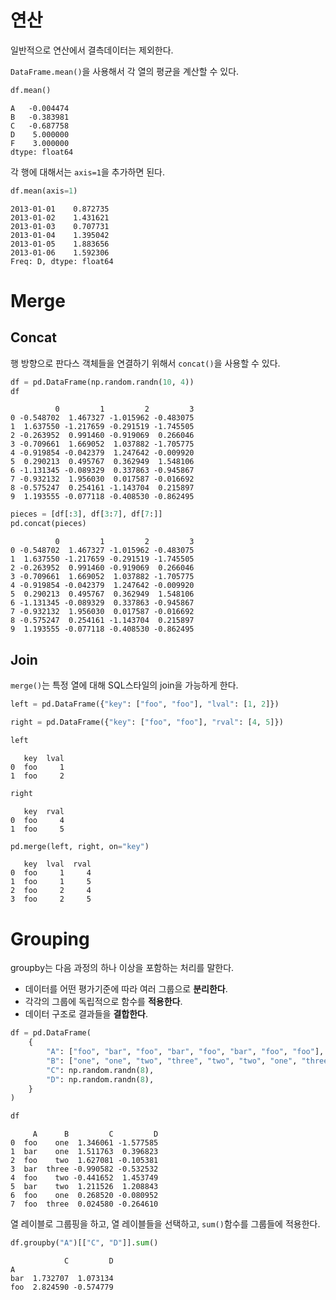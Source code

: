 # 연산  
일반적으로 연산에서 결측데이터는 제외한다.  

`DataFrame.mean()`을 사용해서 각 열의 평균을 계산할 수 있다.
```python
df.mean()
```
```
A   -0.004474
B   -0.383981
C   -0.687758
D    5.000000
F    3.000000
dtype: float64
```
각 행에 대해서는 `axis=1`을 추가하면 된다.
```python
df.mean(axis=1)
```
```
2013-01-01    0.872735
2013-01-02    1.431621
2013-01-03    0.707731
2013-01-04    1.395042
2013-01-05    1.883656
2013-01-06    1.592306
Freq: D, dtype: float64
```

# Merge
## Concat
행 방향으로 판다스 객체들을 연결하기 위해서 `concat()`을 사용할 수 있다.
```python
df = pd.DataFrame(np.random.randn(10, 4))
df
```
```
          0         1         2         3
0 -0.548702  1.467327 -1.015962 -0.483075
1  1.637550 -1.217659 -0.291519 -1.745505
2 -0.263952  0.991460 -0.919069  0.266046
3 -0.709661  1.669052  1.037882 -1.705775
4 -0.919854 -0.042379  1.247642 -0.009920
5  0.290213  0.495767  0.362949  1.548106
6 -1.131345 -0.089329  0.337863 -0.945867
7 -0.932132  1.956030  0.017587 -0.016692
8 -0.575247  0.254161 -1.143704  0.215897
9  1.193555 -0.077118 -0.408530 -0.862495
```
```python
pieces = [df[:3], df[3:7], df[7:]]
pd.concat(pieces)
```
```
          0         1         2         3
0 -0.548702  1.467327 -1.015962 -0.483075
1  1.637550 -1.217659 -0.291519 -1.745505
2 -0.263952  0.991460 -0.919069  0.266046
3 -0.709661  1.669052  1.037882 -1.705775
4 -0.919854 -0.042379  1.247642 -0.009920
5  0.290213  0.495767  0.362949  1.548106
6 -1.131345 -0.089329  0.337863 -0.945867
7 -0.932132  1.956030  0.017587 -0.016692
8 -0.575247  0.254161 -1.143704  0.215897
9  1.193555 -0.077118 -0.408530 -0.862495
```

## Join
`merge()`는 특정 열에 대해 SQL스타일의 join을 가능하게 한다.
```python
left = pd.DataFrame({"key": ["foo", "foo"], "lval": [1, 2]})

right = pd.DataFrame({"key": ["foo", "foo"], "rval": [4, 5]})

left
```
```
   key  lval
0  foo     1
1  foo     2
```
```python
right
```
```
   key  rval
0  foo     4
1  foo     5
```
```python
pd.merge(left, right, on="key")
```
```
   key  lval  rval
0  foo     1     4
1  foo     1     5
2  foo     2     4
3  foo     2     5
```

# Grouping
groupby는 다음 과정의 하나 이상을 포함하는 처리를 말한다.
* 데이터를 어떤 평가기준에 따라 여러 그룹으로 **분리한다**.
* 각각의 그룹에 독립적으로 함수를 **적용한다**.
* 데이터 구조로 결과들을 **결합한다**.  

```python
df = pd.DataFrame(
    {
        "A": ["foo", "bar", "foo", "bar", "foo", "bar", "foo", "foo"],
        "B": ["one", "one", "two", "three", "two", "two", "one", "three"],
        "C": np.random.randn(8),
        "D": np.random.randn(8),
    }
)

df
```
```
     A      B         C         D
0  foo    one  1.346061 -1.577585
1  bar    one  1.511763  0.396823
2  foo    two  1.627081 -0.105381
3  bar  three -0.990582 -0.532532
4  foo    two -0.441652  1.453749
5  bar    two  1.211526  1.208843
6  foo    one  0.268520 -0.080952
7  foo  three  0.024580 -0.264610
```
열 레이블로 그룹핑을 하고, 열 레이블들을 선택하고, `sum()`함수를 그룹들에 적용한다.
```python
df.groupby("A")[["C", "D"]].sum()
```
```
            C         D
A                      
bar  1.732707  1.073134
foo  2.824590 -0.574779
```